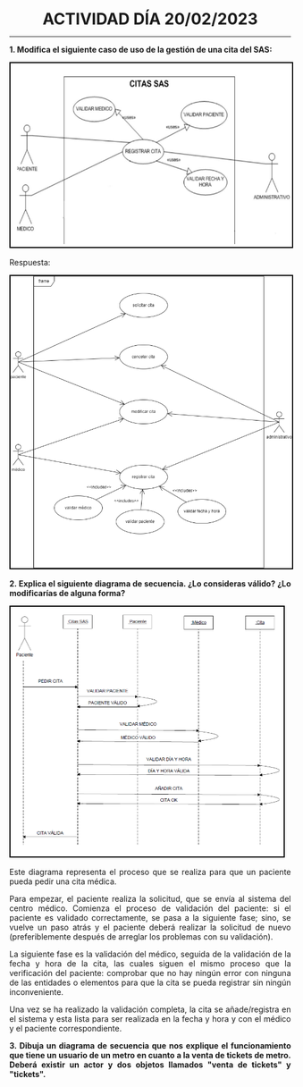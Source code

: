 <style>
  h1{
    text-align: center;
    font-weight: bold;
    border: none;
    margin-bottom: 0px;
  }

  p{
    text-align: justify;
  }

  img{
    border: 2px solid black;
  }
</style>

<h1>ACTIVIDAD DÍA 20/02/2023</h1>

<hr>

<p><b>1. Modifica el siguiente caso de uso de la gestión de una cita del SAS:</b></p>

<img src="img/1.1.png">

<p>Respuesta:</p>

<img src="img/1.2.png">

<p><b>2. Explica el siguiente diagrama de secuencia. ¿Lo consideras válido? ¿Lo modificarías de alguna forma?</b></p>

<img src="img/2.1.png">

<p>Este diagrama representa el proceso que se realiza para que un paciente pueda pedir una cita médica.</p>

<p>Para empezar, el paciente realiza la solicitud, que se envía al sistema del centro médico. Comienza el proceso de validación del paciente: si el paciente es validado correctamente, se pasa a la siguiente fase; sino, se vuelve un paso atrás y el paciente deberá realizar la solicitud de nuevo (preferiblemente después de arreglar los problemas con su validación).</p>

<p>La siguiente fase es la validación del médico, seguida de la validación de la fecha y hora de la cita, las cuales siguen el mismo proceso que la verificación del paciente: comprobar que no hay ningún error con ninguna de las entidades o elementos para que la cita se pueda registrar sin ningún inconveniente.</p>

<p>Una vez se ha realizado la validación completa, la cita se añade/registra en el sistema y esta lista para ser realizada en la fecha y hora y con el médico y el paciente correspondiente.</p>

<p><b>3. Dibuja un diagrama de secuencia que nos explique el funcionamiento que tiene un usuario de un metro en cuanto a la venta de tickets de metro. Deberá existir un actor y dos objetos llamados "venta de tickets" y "tickets".</b></p>

